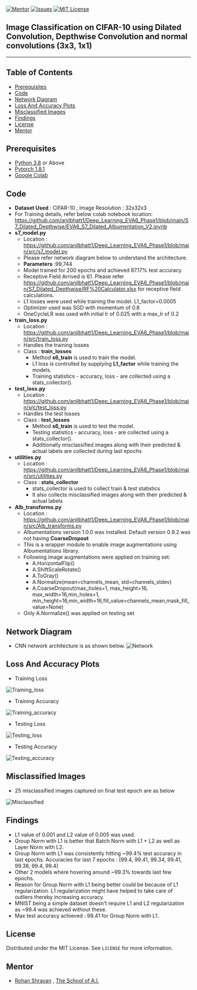 <!-- PROJECT SHIELDS -->
<!--
*** I'm using markdown "reference style" links for readability.
*** Reference links are enclosed in brackets [ ] instead of parentheses ( ).
*** See the bottom of this document for the declaration of the reference variables
*** for contributors-url, forks-url, etc. This is an optional, concise syntax you may use.
*** https://www.markdownguide.org/basic-syntax/#reference-style-links
-->
[![Mentor][mentor-shield]][mentor-url]
[![Issues][issues-shield]][issues-url]
[![MIT License][license-shield]][license-url]

## Image Classification on CIFAR-10 using Dilated Convolution, Depthwise Convolution and normal convolutions (3x3, 1x1)
________

<!-- TABLE OF CONTENTS -->
## Table of Contents

* [Prerequisites](#prerequisites)
* [Code](#Code)
* [Network Diagram](#Network-Diagram)
* [Loss And Accuracy Plots](#Loss-And-Accuracy-Plots)
* [Misclassified Images](#Misclassified-Images)
* [Findings](#Findings)
* [License](#license)
* [Mentor](#mentor)

## Prerequisites

* [Python 3.8](https://www.python.org/downloads/) or Above
* [Pytorch 1.8.1](https://pytorch.org/)  
* [Google Colab](https://colab.research.google.com/)

<!-- Code -->
## Code
- **Dataset Used** : CIFAR-10 , Image Resolution : 32x32x3
- For Training details, refer below colab notebook location:
https://github.com/anilbhatt1/Deep_Learning_EVA6_Phase1/blob/main/S7_Dilated_Depthwise/EVA6_S7_Dilated_Albumentation_V2.ipynb
- **s7_model.py**
	- Location : https://github.com/anilbhatt1/Deep_Learning_EVA6_Phase1/blob/main/src/s7_model.py
	- Please refer network diagram below to understand the architecture.
	- **Parameters** :99,744
	- Model trained for 200 epochs and achieved 87.17% test accuracy
	- Receptive Field Arrived is 61. Please refer https://github.com/anilbhatt1/Deep_Learning_EVA6_Phase1/blob/main/S7_Dilated_Depthwise/RF%20Calculator.xlsx for receptive field calculations.
	- L1 losses were used while training the model. L1_factor=0.0005
	- Optimizer used was SGD with momentum of 0.8
	- OneCycleLR was used with initial lr of 0.025 with a max_lr of 0.2
- **train_loss.py**
	- Location : https://github.com/anilbhatt1/Deep_Learning_EVA6_Phase1/blob/main/src/train_loss.py
	- Handles the training losses
	- Class : **train_losses**
		- Method **s6_train** is used to train the model.
		- L1 loss is controlled by supplying **L1_factor** while training the models.
		- Training statistics - accuracy, loss - are collected using a stats_collector(). 
- **test_loss.py**
	- Location : https://github.com/anilbhatt1/Deep_Learning_EVA6_Phase1/blob/main/src/test_loss.py
	- Handles the test losses
	- Class : **test_losses**
		- Method **s6_train** is used to test the model.
		- Testing statistics - accuracy, loss - are collected using a stats_collector(). 
		- Additionally misclassified images along with their predicted & actual labels are collected during last epochs
- **utilities.py**
	- Location : https://github.com/anilbhatt1/Deep_Learning_EVA6_Phase1/blob/main/src/utilities.py
	- Class : **stats_collector**
		- stats_collector is used to collect train & test statistics
		- It also collects misclassified images along with their predicted & actual labels
- **Alb_transforms.py**
  - Location : https://github.com/anilbhatt1/Deep_Learning_EVA6_Phase1/blob/main/src/Alb_transforms.py
  - Albumentations version 1.0.0 was installed. Default version 0.9.2 was not having **CoarseDropout**
  - This is a wrapper module to enable image augmentations using Albumentations library.
  - Following image augmentations were applied on training set:
      - A.HorizontalFlip()
      - A.ShiftScaleRotate()
      - A.ToGray()
      - A.Normalize(mean=channels_mean, std=channels_stdev)
      - A.CoarseDropout(max_holes=1, max_height=16, max_width=16,min_holes=1, min_height=16,min_width=16,fill_value=channels_mean,mask_fill_value=None)
  - Only A.Normalize() was applied on testing set

<!-- Network-Diagram -->
## Network Diagram
- CNN network architecture is as shown below.
![Network](TBD)

<!-- Loss-And-Accuracy-Plots -->
## Loss And Accuracy Plots
- Training Loss

![Training_loss](https://github.com/anilbhatt1/Deep_Learning_EVA6_Phase1/blob/main/S7_Dilated_Depthwise/Train_Losses.png)

- Training Accuracy

![Training_accuracy](https://github.com/anilbhatt1/Deep_Learning_EVA6_Phase1/blob/main/S7_Dilated_Depthwise/Train_Accuracy.png)

- Testing Loss

![Testing_loss](https://github.com/anilbhatt1/Deep_Learning_EVA6_Phase1/blob/main/S7_Dilated_Depthwise/Test_Losses.png)

- Testing Accuracy

![Testing_accuracy](https://github.com/anilbhatt1/Deep_Learning_EVA6_Phase1/blob/main/S7_Dilated_Depthwise/Test_Accuracy.png)

<!-- Misclassified-Images -->
## Misclassified Images
- 25 misclassified images captured on final test epoch are as below

![Misclassified](https://github.com/anilbhatt1/Deep_Learning_EVA6_Phase1/blob/main/S7_Dilated_Depthwise/Misclassified_Imgs.png)

<!-- Findings -->
## Findings
- L1 value of 0.001 and L2 value of 0.005 was used.
- Group Norm with L1 is better that Batch Norm with L1 + L2 as well as Layer Norm with L2.
- Group Norm with L1 was consistently hitting ~99.4% test accuracy in last epochs. Accuracies for last 7 epochs : [99.4, 99.41, 99.34, 99.41, 99.38, 99.4, 99.4]
- Other 2 models where hovering around ~99.3% towards last few epochs.
- Reason for Group Norm with L1 being better could be because of L1 regularization. L1 regularization might have helped to take care of outliers thereby increasing accuracy.
- MNIST being a simple dataset doesn't require L1 and L2 regularization as ~99.4 was achieved without these.
- Max test accuracy achieved : 99.41 for Group Norm with L1.

<!-- LICENSE -->
## License

Distributed under the MIT License. See `LICENSE` for more information.

<!-- MENTOR -->
## Mentor

* [Rohan Shravan](https://www.linkedin.com/in/rohanshravan/) , [The School of A.I.](https://theschoolof.ai/)

<!-- MARKDOWN LINKS & IMAGES -->
<!-- https://www.markdownguide.org/basic-syntax/#reference-style-links -->
[mentor-shield]: https://img.shields.io/badge/Mentor-mentor-yellowgreen
[mentor-url]: https://www.linkedin.com/in/rohanshravan/
[forks-shield]: https://img.shields.io/github/forks/othneildrew/Best-README-Template.svg?style=flat-square
[forks-url]: https://github.com/othneildrew/Best-README-Template/network/members
[stars-shield]: https://img.shields.io/github/stars/othneildrew/Best-README-Template.svg?style=flat-square
[stars-url]: https://github.com/othneildrew/Best-README-Template/stargazers
[issues-shield]: https://img.shields.io/github/issues/othneildrew/Best-README-Template.svg?style=flat-square
[issues-url]: https://github.com/othneildrew/Best-README-Template/issues
[license-shield]: https://img.shields.io/github/license/othneildrew/Best-README-Template.svg?style=flat-square
[license-url]: https://github.com/anilbhatt1/Deep_Learning_EVA4_Phase2/blob/master/LICENSE.txt
[linkedin-shield]: https://img.shields.io/badge/-LinkedIn-black.svg?style=flat-square&logo=linkedin&colorB=555





